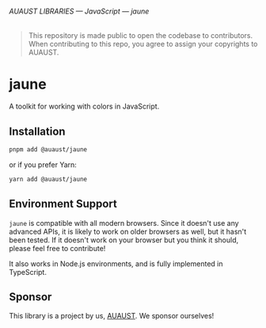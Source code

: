 ###### AUAUST LIBRARIES — JavaScript — jaune

> This repository is made public to open the codebase to contributors.
> When contributing to this repo, you agree to assign your copyrights to AUAUST.

# jaune

A toolkit for working with colors in JavaScript.

## Installation

```sh
pnpm add @auaust/jaune
```

or if you prefer Yarn:

```sh
yarn add @auaust/jaune
```

## Environment Support

`jaune` is compatible with all modern browsers. Since it doesn't use any advanced APIs, it is likely to work on older browsers as well, but it hasn't been tested. If it doesn't work on your browser but you think it should, please feel free to contribute!

It also works in Node.js environments, and is fully implemented in TypeScript.

## Sponsor

This library is a project by us, [AUAUST](https://auaust.ch/). We sponsor ourselves!
